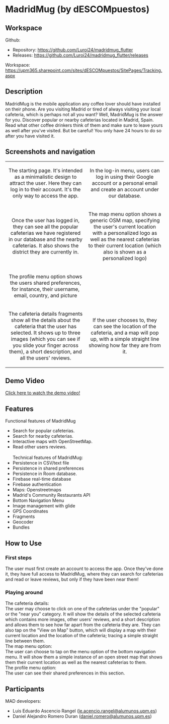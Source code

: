 # MadridMug (by dESCOMpuestos)

## Workspace 
Github:  
- Repository: https://github.com/Luroi24/madridmug_flutter
- Releases: https://github.com/Luroi24/madridmug_flutter/releases

Workspace: https://upm365.sharepoint.com/sites/dESCOMpuestos/SitePages/Tracking.aspx
  

## Description
MadridMug is the mobile application any coffee lover should have installed on their phone. Are you visiting Madrid or tired of always visiting your local cafeteria, which is perhaps not all you want? Well, MadridMug is the answer for you. Discover popular or nearby cafeterias located in Madrid, Spain. Read what other coffee drinkers think of them and make sure to leave yours as well after you've visited. But be careful! You only have 24 hours to do so after you have visited it.

## Screenshots and navigation
<table>
  <tr>
    <td>
      <p align="center">The starting page. It's intended as a minimalistic design to attract the user. Here they can log in to their account. It's the only way to access the app.</p>
    </td>
    <td>
      <p align="center">In the log-in menu, users can log in using their Google account or a personal email and create an account under our database.</p>
    </td>
  </tr>
  <tr>
    <td>
      <p align="center">Once the user has logged in, they can see all the popular cafeterias we have registered in our database and the nearby cafeterias. It also shows the district they are currently in.</p>
    </td>
    <td>
      <p align="center">The map menu option shows a generic OSM map, specifying the user's current location with a personalized logo as well as the nearest cafeterias to their current location (which also is shown as a personalized logo)</p>
    </td>
  </tr>
  <tr>
    <td>
      <p align="center">The profile menu option shows the users shared preferences, for instance, their username, email, country, and picture</p>
    </td>
    <td>
    </td>
  </tr>
  <tr>
    <td>
      <p align="center">The cafeteria details fragments show all the details about the cafeteria that the user has selected. It shows up to three images (which you can see if you slide your finger across them), a short description, and all the users' reviews. </p>
    </td>
    <td>
      <p align="center">If the user chooses to, they can see the location of the cafeteria, and a map will pop up, with a simple straight line showing how far they are from it.</p>
    </td>
  </tr>
</table>



## Demo Video
<a href="https://www.youtube.com/watch?v=HYwL3iM5Ud8">
  Click here to watch the demo video!
</a>

## Features
Functional features of MadridMug
- Search for popular cafeterias.
- Search for nearby cafeterias.
- Interactive maps with OpenStreetMap.
- Read other users reviews. <br/><br/>
Technical features of MadridMug:
- Persistence in CSV/text file
- Persistence in shared preferences
- Persistence in Room database.
- Firebase real-time database
- Firebase authentication
- Maps: Openstreetmaps
- Madrid's Community Restaurants API
- Bottom Navigation Menu
- Image management with glide
- GPS Coordinates 
- Fragments
- Geocoder
- Bundles

## How to Use
### First steps
The user must first create an account to access the app. Once they've done it, they have full access to MadridMug, where they can search for cafeterias and read or leave reviews, but only if they have been near them!
### Playing around
The cafeteria details:<br/>
The user may choose to click on one of the cafeterias under the "popular" or the "near you" category. It will show the details of the selected cafeteria which contains more images, other users' reviews, and a short description and allows them to see how far apart from the cafeteria they are. They can also tap on the "View on Map" button, which will display a map with their current location and the location of the cafeteria; tracing a simple straight line between them.<br/>
The map menu option:<br/>
The user can choose to tap on the menu option of the bottom navigation menu. It will show them a simple instance of an open street map that shows them their current location as well as the nearest cafeterias to them.<br/>
The profile menu option:<br/>
The user can see their shared preferences in this section.

## Participants
MAD developers:
- Luis Eduardo Ascencio Rangel (le.acencio.rangel@alumunos.upm.es)
- Daniel Alejandro Romero Duran (daniel.romero@alumunos.upm.es) 
